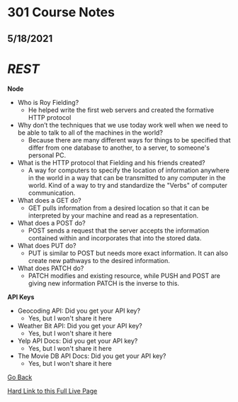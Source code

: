 # 301 Course Notes
## 5/18/2021

# *REST*

**Node**
- Who is Roy Fielding?
  - He helped write the first web servers and created the formative HTTP protocol
- Why don’t the techniques that we use today work well when we need to be able to talk to all of the machines in the world?
  - Because there are many different ways for things to be specified that differ from one database to another, to a server, to someone's personal PC. 
- What is the HTTP protocol that Fielding and his friends created?
  - A way for computers to specify the location of information anywhere in the world in a way that can be transmitted to any computer in the world. Kind of a way to try and standardize the "Verbs" of computer communication.
- What does a GET do?
  - GET pulls information from a desired location so that it can be interpreted by your machine and read as a representation. 
- What does a POST do?
  - POST sends a request that the server accepts the information contained within and incorporates that into the stored data.
- What does PUT do?
  - PUT is similar to POST but needs more exact information. It can also create new pathways to the desired information.
- What does PATCH do?
  - PATCH modifies and existing resource, while PUSH and POST are giving new information PATCH is the inverse to this.

**API Keys**
- Geocoding API: Did you get your API key?
  - Yes, but I won't share it here
- Weather Bit API: Did you get your API key?
  - Yes, but I won't share it here
- Yelp API Docs: Did you get your API key?
  - Yes, but I won't share it here
- The Movie DB API Docs: Did you get your API key?
  - Yes, but I won't share it here



[Go Back](README.md)

[Hard Link to this Full Live Page](https://charles-bofferding.github.io/reading-notes/301-07.html)